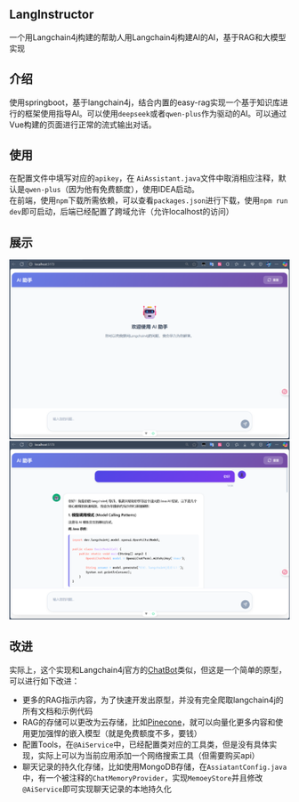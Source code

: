 ## LangInstructor
一个用Langchain4j构建的帮助人用Langchain4j构建AI的AI，基于RAG和大模型实现

## 介绍
使用springboot，基于langchain4j，结合内置的easy-rag实现一个基于知识库进行的框架使用指导AI。可以使用`deepseek`或者`qwen-plus`作为驱动的AI。可以通过Vue构建的页面进行正常的流式输出对话。

## 使用
在配置文件中填写对应的`apikey`，在 `AiAssistant.java`文件中取消相应注释，默认是`qwen-plus`（因为他有免费额度），使用IDEA启动。  
在前端，使用`npm`下载所需依赖，可以查看`packages.json`进行下载，使用`npm run dev`即可启动，后端已经配置了跨域允许（允许localhost的访问）

## 展示
![演示1](https://github.com/HUANGsir-JH/LangInstructor/blob/master/img/img2.png)
![演示2](https://github.com/HUANGsir-JH/LangInstructor/blob/master/img/img1.png)

## 改进
实际上，这个实现和Langchain4j官方的[ChatBot](https://chat.langchain4j.dev/)类似，但这是一个简单的原型，可以进行如下改进：
- 更多的RAG指示内容，为了快速开发出原型，并没有完全爬取langchain4j的所有文档和示例代码
- RAG的存储可以更改为云存储，比如[Pinecone](https://app.pinecone.io/)，就可以向量化更多内容和使用更加强悍的嵌入模型（就是免费额度不多，要钱）
- 配置Tools，在`@AiService`中，已经配置类对应的工具类，但是没有具体实现，实际上可以为当前应用添加一个网络搜索工具（但需要购买api）
- 聊天记录的持久化存储，比如使用MongoDB存储，在`AssiatantConfig.java`中，有一个被注释的`ChatMemoryProvider`，实现`MemoeyStore`并且修改`@AiService`即可实现聊天记录的本地持久化
